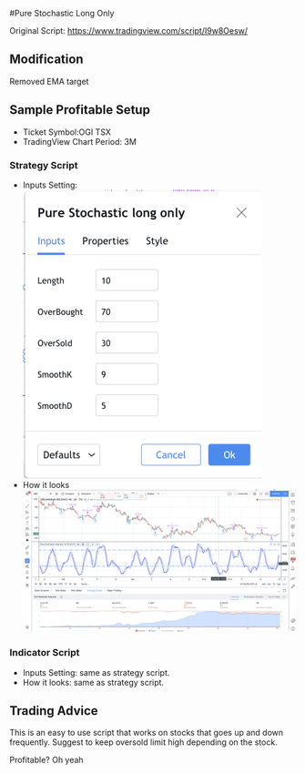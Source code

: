 #Pure Stochastic Long Only

Original Script: https://www.tradingview.com/script/I9w8Oesw/

## Modification

Removed EMA target

## Sample Profitable Setup

* Ticket Symbol:OGI TSX
* TradingView Chart Period: 3M

### Strategy Script

* Inputs Setting: 
![Strategy Proof](https://github.com/RayRuizheLi/TradingViewPineScripts/blob/master/PureStochasticLongOnlyIndicator/Images/StrategySettings.png)
* How it looks
![Strategy Proof](https://github.com/RayRuizheLi/TradingViewPineScripts/blob/master/PureStochasticLongOnlyIndicator/Images/StrategyProof.png)

### Indicator Script

* Inputs Setting: same as strategy script.
* How it looks: same as strategy script. 

## Trading Advice 

This is an easy to use script that works on stocks that goes up and down frequently. Suggest to keep oversold limit high depending on the stock. 


Profitable? Oh yeah 
